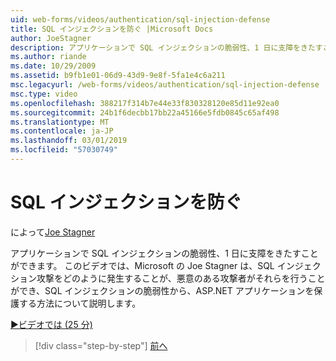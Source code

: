 ```yaml
---
uid: web-forms/videos/authentication/sql-injection-defense
title: SQL インジェクションを防ぐ |Microsoft Docs
author: JoeStagner
description: アプリケーションで SQL インジェクションの脆弱性、1 日に支障をきたすことができます。 このビデオでは、Microsoft's Joe Stagner は、SQL インジェクション攻撃が happ をする方法について説明します.
ms.author: riande
ms.date: 10/29/2009
ms.assetid: b9fb1e01-06d9-43d9-9e8f-5fa1e4c6a211
msc.legacyurl: /web-forms/videos/authentication/sql-injection-defense
msc.type: video
ms.openlocfilehash: 388217f314b7e44e33f830328120e85d11e92ea0
ms.sourcegitcommit: 24b1f6decbb17bb22a45166e5fdb0845c65af498
ms.translationtype: MT
ms.contentlocale: ja-JP
ms.lasthandoff: 03/01/2019
ms.locfileid: "57030749"
---
```

<a name="sql-injection-defense"></a>SQL インジェクションを防ぐ
====================
によって[Joe Stagner](https://github.com/JoeStagner)

アプリケーションで SQL インジェクションの脆弱性、1 日に支障をきたすことができます。 このビデオでは、Microsoft の Joe Stagner は、SQL インジェクション攻撃をどのように発生することが、悪意のある攻撃者がそれらを行うことができ、SQL インジェクションの脆弱性から、ASP.NET アプリケーションを保護する方法について説明します。

[&#9654;ビデオでは (25 分)](https://channel9.msdn.com/Blogs/ASP-NET-Site-Videos/sql-injection-defense)

> [!div class="step-by-step"]
> [前へ](creating-inactive-users.md)
